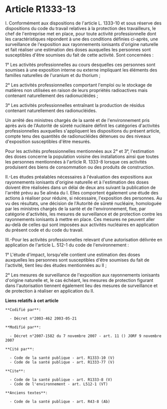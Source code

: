 # Article R1333-13

I. Conformément aux dispositions de l'article L. 1333-10 et sous réserve des dispositions du code du travail relatives à la
protection des travailleurs, le chef de l'entreprise met en place, pour toute activité professionnelle dont les
caractéristiques répondent à une des conditions définies ci-après, une surveillance de l'exposition aux rayonnements
ionisants d'origine naturelle et fait réaliser une estimation des doses auxquelles les personnes sont susceptibles d'être
soumises du fait de cette activité. Sont concernées : 

1° Les activités professionnelles au cours desquelles ces personnes sont soumises à une exposition interne ou externe
impliquant les éléments des familles naturelles de l'uranium et du thorium ; 

2° Les activités professionnelles comportant l'emploi ou le stockage de matières non utilisées en raison de leurs propriétés
radioactives mais contenant naturellement des radionucléides ; 

3° Les activités professionnelles entraînant la production de résidus contenant naturellement des radionucléides. 

Un arrêté des ministres chargés de la santé et de l'environnement pris après avis de l'Autorité de sûreté nucléaire définit
les catégories d'activités professionnelles auxquelles s'appliquent les dispositions du présent article, compte tenu des
quantités de radionucléides détenues ou des niveaux d'exposition susceptibles d'être mesurés. 

Pour les activités professionnelles mentionnées aux 2° et 3°, l'estimation des doses concerne la population voisine des
installations ainsi que toutes les personnes mentionnées à l'article R. 1333-8 lorsque ces activités produisent des biens de
consommation ou des produits de construction. 

II.-Les études préalables nécessaires à l'évaluation des expositions aux rayonnements ionisants d'origine naturelle et à
l'estimation des doses doivent être réalisées dans un délai de deux ans suivant la publication de l'arrêté prévu au 5e alinéa
du I. Elles comportent également une étude des actions à réaliser pour réduire, si nécessaire, l'exposition des personnes. Au
vu des résultats, une décision de l'Autorité de sûreté nucléaire, homologuée par les ministres chargés de la santé et de
l'environnement, fixe, par catégorie d'activités, les mesures de surveillance et de protection contre les rayonnements
ionisants à mettre en place. Ces mesures ne peuvent aller au-delà de celles qui sont imposées aux activités nucléaires en
application du présent code et du code du travail. 

III.-Pour les activités professionnelles relevant d'une autorisation délivrée en application de l'article L. 512-1 du code de
l'environnement : 

1° L'étude d'impact, lorsqu'elle contient une estimation des doses auxquelles les personnes sont susceptibles d'être soumises
du fait de l'activité, tient lieu des études mentionnées au II ; 

2° Les mesures de surveillance de l'exposition aux rayonnements ionisants d'origine naturelle et, le cas échéant, les mesures
de protection figurant dans l'autorisation tiennent également lieu des mesures de surveillance et de protection à réaliser en
application du II.

**Liens relatifs à cet article**

	**Codifié par**:

	  - Décret n°2003-462 2003-05-21

	**Modifié par**:

	  - Décret n°2007-1582 du 7 novembre 2007 - art. 11 () JORF 9 novembre 2007

	**Cité par**:

	  - Code de la santé publique - art. R1333-10 (V)
	  - Code de la santé publique - art. R1333-77 (V)

	**Cite**:

	  - Code de la santé publique - art. R1333-8 (V)
	  - Code de l'environnement - art. L512-1 (VT)

	**Anciens textes**:

	  - Code de la santé publique - art. R43-8 (Ab)
